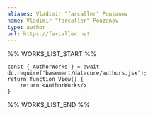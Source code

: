 ```yaml
---
aliases: Vladimir "farcaller" Pouzanov
name: Vladimir "farcaller" Pouzanov
type: author
url: https://farcaller.net
---
```



%% WORKS_LIST_START %%

```datacorejsx
const { AuthorWorks } = await dc.require('basement/datacore/authors.jsx');
return function View() {
    return <AuthorWorks/>
}
```
%% WORKS_LIST_END %%